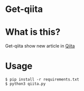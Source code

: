 # Get-qiita

# What is this?

Get-qiita show new article in [Qiita](http://qiita.com/)

# Usage

```
$ pip install -r requirements.txt
$ python3 qiita.py
```

